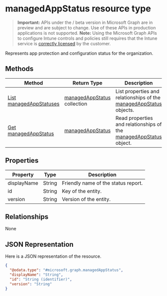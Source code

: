 ﻿# managedAppStatus resource type

> **Important:** APIs under the / beta version in Microsoft Graph are in preview and are subject to change. Use of these APIs in production applications is not supported.
> **Note:** Using the Microsoft Graph APIs to configure Intune controls and policies still requires that the Intune service is [correctly licensed](https://go.microsoft.com/fwlink/?linkid=839381) by the customer.

Represents app protection and configuration status for the organization.
## Methods
|Method|Return Type|Description|
|---|---|---|
|[List managedAppStatuses](https://developer.microsoft.com/en-us/graph/docs/api-reference/beta/api/api/intune_mam_managedappstatus_list.md)|[managedAppStatus](https://developer.microsoft.com/en-us/graph/docs/api-reference/beta/api/resources/intune_mam_managedappstatus.md) collection|List properties and relationships of the [managedAppStatus](https://developer.microsoft.com/en-us/graph/docs/api-reference/beta/api/resources/intune_mam_managedappstatus.md) objects.|
|[Get managedAppStatus](https://developer.microsoft.com/en-us/graph/docs/api-reference/beta/api/api/intune_mam_managedappstatus_get.md)|[managedAppStatus](https://developer.microsoft.com/en-us/graph/docs/api-reference/beta/api/resources/intune_mam_managedappstatus.md)|Read properties and relationships of the [managedAppStatus](https://developer.microsoft.com/en-us/graph/docs/api-reference/beta/api/resources/intune_mam_managedappstatus.md) object.|

## Properties
|Property|Type|Description|
|---|---|---|
|displayName|String|Friendly name of the status report.|
|id|String|Key of the entity.|
|version|String|Version of the entity.|

## Relationships
None
## JSON Representation
Here is a JSON representation of the resource.
<!-- {
  "blockType": "resource",
  "keyProperty": "id",
  "@odata.type": "microsoft.graph.managedAppStatus"
}
-->
```json
{
  "@odata.type": "#microsoft.graph.managedAppStatus",
  "displayName": "String",
  "id": "String (identifier)",
  "version": "String"
}
```



